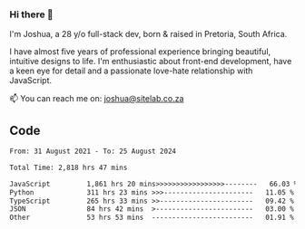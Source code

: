 ### Hi there 👋

I'm Joshua, a 28 y/o full-stack dev, born & raised in Pretoria, South Africa. 

I have almost five years of professional experience bringing beautiful, intuitive designs to life. I'm enthusiastic about front-end development, have a keen eye for detail and a passionate love-hate relationship with JavaScript.

📫 You can reach me on: joshua@sitelab.co.za

## **Code**

<!--START_SECTION:waka-->

```txt
From: 31 August 2021 - To: 25 August 2024

Total Time: 2,818 hrs 47 mins

JavaScript         1,861 hrs 20 mins>>>>>>>>>>>>>>>>>--------   66.03 %
Python             311 hrs 23 mins >>>----------------------   11.05 %
TypeScript         265 hrs 33 mins >>-----------------------   09.42 %
JSON               84 hrs 42 mins  >------------------------   03.00 %
Other              53 hrs 53 mins  -------------------------   01.91 %
```

<!--END_SECTION:waka-->
